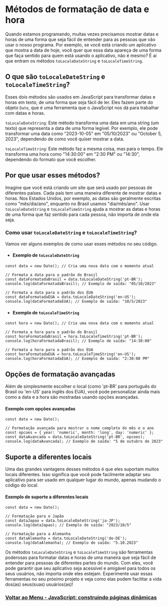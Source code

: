 # Métodos de formatação de data e hora

Quando estamos programando, muitas vezes precisamos mostrar datas e horas de uma forma que seja fácil de entender para as pessoas que vão usar o nosso programa. Por exemplo, se você está criando um aplicativo que mostra a data de hoje, você quer que essa data apareça de uma forma que faça sentido para quem está usando o aplicativo, não é mesmo? É aí que entram os métodos `toLocaleDateString` e `toLocaleTimeString`.

## O que são `toLocaleDateString` e `toLocaleTimeString`?

Esses dois métodos são usados em JavaScript para transformar datas e horas em texto, de uma forma que seja fácil de ler. Eles fazem parte do objeto `Date`, que é uma ferramenta que o JavaScript nos dá para trabalhar com datas e horas.

`toLocaleDateString`: Este método transforma uma data em uma string (um texto) que representa a data de uma forma legível. Por exemplo, ele pode transformar uma data como "2023-10-05" em "05/10/2023" ou "October 5, 2023", dependendo de como você quiser mostrar a data.

`toLocaleTimeString`: Este método faz a mesma coisa, mas para o tempo. Ele transforma uma hora como "14:30:00" em "2:30 PM" ou "14:30", dependendo do formato que você escolher.

## Por que usar esses métodos?

Imagine que você está criando um site que será usado por pessoas de diferentes países. Cada país tem uma maneira diferente de mostrar datas e horas. Nos Estados Unidos, por exemplo, as datas são geralmente escritas como "mês/dia/ano", enquanto no Brasil usamos "dia/mês/ano". Usar `toLocaleDateString` e `toLocaleTimeString` ajuda a mostrar as datas e horas de uma forma que faz sentido para cada pessoa, não importa de onde ela seja.

### Como usar `toLocaleDateString` e `toLocaleTimeString`?

Vamos ver alguns exemplos de como usar esses métodos no seu código.

- #### Exemplo de `toLocaleDateString`

```
const data = new Date(); // Cria uma nova data com o momento atual

// Formata a data para o padrão do Brasil
const dataFormatadaBrasil = data.toLocaleDateString('pt-BR');
console.log(dataFormatadaBrasil); // Exemplo de saída: "05/10/2023"

// Formata a data para o padrão dos EUA
const dataFormatadaEUA = data.toLocaleDateString('en-US');
console.log(dataFormatadaEUA); // Exemplo de saída: "10/5/2023"
```

- #### Exemplo de `toLocaleTimeString`

```
const hora = new Date(); // Cria uma nova data com o momento atual

// Formata a hora para o padrão do Brasil
const horaFormatadaBrasil = hora.toLocaleTimeString('pt-BR');
console.log(horaFormatadaBrasil); // Exemplo de saída: "14:30:00"

// Formata a hora para o padrão dos EUA
const horaFormatadaEUA = hora.toLocaleTimeString('en-US');
console.log(horaFormatadaEUA); // Exemplo de saída: "2:30:00 PM"
```

## Opções de formatação avançadas

Além de simplesmente escolher o local (como 'pt-BR' para português do Brasil ou 'en-US' para inglês dos EUA), você pode personalizar ainda mais como a data e a hora são mostradas usando opções avançadas.

#### Exemplo com opções avançadas

```
const data = new Date();

// Formatação avançada para mostrar o nome completo do mês e o ano
const opcoes = { year: 'numeric', month: 'long', day: 'numeric' };
const dataAvancada = data.toLocaleDateString('pt-BR', opcoes);
console.log(dataAvancada); // Exemplo de saída: "5 de outubro de 2023"
```

## Suporte a diferentes locais

Uma das grandes vantagens desses métodos é que eles suportam muitos locais diferentes. Isso significa que você pode facilmente adaptar seu aplicativo para ser usado em qualquer lugar do mundo, apenas mudando o código do local.

#### Exemplo de suporte a diferentes locais

```
const data = new Date();

// Formatação para o Japão
const dataJapao = data.toLocaleDateString('ja-JP');
console.log(dataJapao); // Exemplo de saída: "2023/10/5"

// Formatação para a Alemanha
const dataAlemanha = data.toLocaleDateString('de-DE');
console.log(dataAlemanha); // Exemplo de saída: "5.10.2023"
```

Os métodos `toLocaleDateString` e `toLocaleTimeString` são ferramentas poderosas para formatar datas e horas de uma maneira que seja fácil de entender para pessoas de diferentes partes do mundo. Com eles, você pode garantir que seu aplicativo seja acessível e amigável para todos os seus usuários, não importa onde eles estejam. Experimente usar essas ferramentas no seu próximo projeto e veja como elas podem facilitar a vida dos(as) seus(suas) usuários(as)!

### [Voltar ao Menu - JavaScript: construindo páginas dinâmicas](../menu.md)